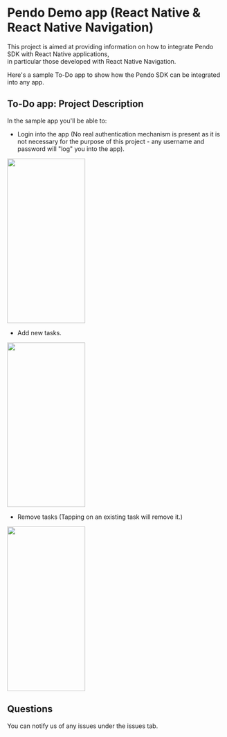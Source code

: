 # Pendo Demo app (React Native & React Native Navigation)
This project is aimed at providing information on how to integrate Pendo SDK with React Native applications,   
in particular those developed with React Native Navigation.

Here's a sample To-Do app to show how the Pendo SDK can be integrated into any app.

## To-Do app: Project Description
In the sample app you'll be able to:

- Login into the app (No real authentication mechanism is present as it is not necessary for the purpose of this project - any username and password will "log" you into the app).
<img src="https://user-images.githubusercontent.com/93860419/158052631-7361eee6-e0f6-418f-aab2-a574bbc73847.gif" width="180" height="380"/>

- Add new tasks.
<img src="https://user-images.githubusercontent.com/93860419/158052795-9486e947-e93f-441c-ae20-bc8d99a2ec42.gif" width="180" height="380"/>

- Remove tasks (Tapping on an existing task will remove it.)
<img src="https://user-images.githubusercontent.com/93860419/158052886-66dfef30-5c15-4c88-b947-21f49b0e352c.gif" width="180" height="380"/>

## Questions 
You can notify us of any issues under the issues tab.
